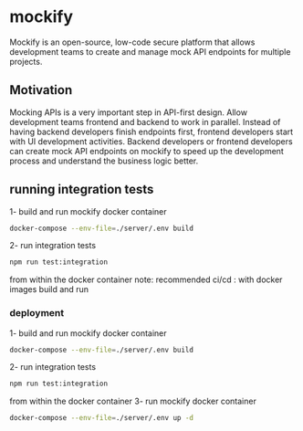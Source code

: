 # mockify
Mockify is an open-source, low-code secure platform that allows development teams to create and manage mock API endpoints for multiple projects.

## Motivation 
Mocking APIs is a very important step in API-first design. Allow development teams frontend and backend to work in parallel. Instead of having backend developers finish endpoints first, frontend developers start with UI development activities. Backend developers or frontend developers can create mock API endpoints on mockify to speed up the development process and understand the business logic better.

## running integration tests 
1- build and run mockify docker container
```bash
docker-compose --env-file=./server/.env build
```
2- run integration tests
```bash
npm run test:integration
```
from within the docker container 
note: recommended ci/cd : with docker images build and run


### deployment 
1- build and run mockify docker container
```bash
docker-compose --env-file=./server/.env build
```
2- run integration tests
```bash
npm run test:integration
```
from within the docker container
3- run mockify docker container
```bash
docker-compose --env-file=./server/.env up -d
```

